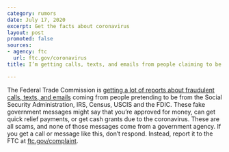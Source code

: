 ```yaml
---
category: rumors
date: July 17, 2020
excerpt: Get the facts about coronavirus
layout: post
promoted: false
sources:
- agency: ftc
  url: ftc.gov/coronavirus
title: I’m getting calls, texts, and emails from people claiming to be from the government. What should I do?

---
```


The Federal Trade Commission is [getting a lot of reports about fraudulent calls, texts, and emails](https://www.consumer.ftc.gov/blog/2020/04/scammers-are-using-covid-19-messages-scam-people) coming from people pretending to be from the Social Security Administration, IRS, Census, USCIS and the FDIC. These fake government messages might say that you’re approved for money, can get quick relief payments, or get cash grants due to the coronavirus. These are all scams, and none of those messages come from a government agency. If you get a call or message like this, don’t respond. Instead, report it to the FTC at [ftc.gov/complaint](https://www.ftccomplaintassistant.gov/#crnt&panel1-1). 
